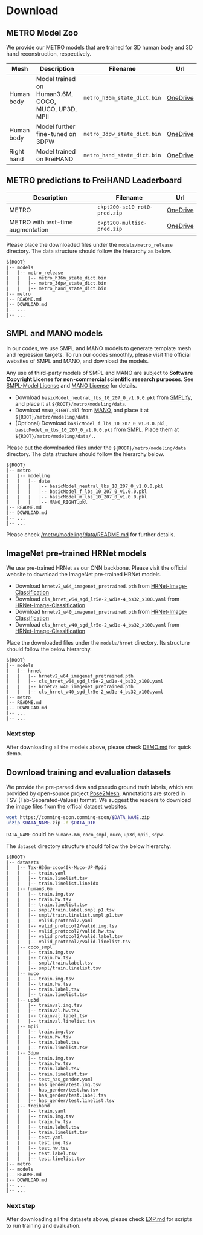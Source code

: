 # Download

## METRO Model Zoo
We provide our METRO models that are trained for 3D human body and 3D hand reconstruction, respectively. 


| Mesh | Description | Filename | Url |
| --- | --- | --- | --- |
| Human body | Model trained on Human3.6M, COCO, MUCO, UP3D, MPII | `metro_h36m_state_dict.bin` | [OneDrive](https://1drv.ms/u/s!AjSbuBGA5p7maYOP-Yr9C8DdwV4?e=ANPczU) |
| Human body | Model further fine-tuned on 3DPW | `metro_3dpw_state_dict.bin` | [OneDrive](https://1drv.ms/u/s!AjSbuBGA5p7mauboKr9sxY0rxBY?e=ATlXLS) |
| Right hand | Model trained on FreiHAND | `metro_hand_state_dict.bin` | [OneDrive](https://1drv.ms/u/s!AjSbuBGA5p7mazQJ3p0sG-CxMaI?e=rm0cbQ) |


## METRO predictions to FreiHAND Leaderboard

| Description | Filename | Url |
| --- | --- | --- |
| METRO | `ckpt200-sc10_rot0-pred.zip` | [OneDrive](https://1drv.ms/u/s!AjSbuBGA5p7mbO6hR40LiT7vWuY?e=5Ez4ox) |
| METRO with test-time augmentation | `ckpt200-multisc-pred.zip` | [OneDrive](https://1drv.ms/u/s!AjSbuBGA5p7mba52EPdaG5HyadU?e=Db0SYe) |

Please place the downloaded files under the `models/metro_release` directory. The data structure should follow the hierarchy as below. 
```
${ROOT}  
|-- models  
|   |-- metro_release
|   |   |-- metro_h36m_state_dict.bin
|   |   |-- metro_3dpw_state_dict.bin
|   |   |-- metro_hand_state_dict.bin
|-- metro 
|-- README.md 
|-- DOWNLOAD.md 
|-- ... 
|-- ... 
```


## SMPL and MANO models
In our codes, we use SMPL and MANO models to generate template mesh and regression targets. To run our codes smoothly, please visit the official websites of SMPL and MANO, and download the models. 

Any use of third-party models of SMPL and MANO are subject to **Software Copyright License for non-commercial scientific research purposes**. See [SMPL-Model License](https://smpl.is.tue.mpg.de/modellicense) and [MANO License](https://mano.is.tue.mpg.de/license) for details.

- Download `basicModel_neutral_lbs_10_207_0_v1.0.0.pkl` from [SMPLify](http://smplify.is.tue.mpg.de/), and place it at `${ROOT}/metro/modeling/data`.
- Download `MANO_RIGHT.pkl` from [MANO](https://mano.is.tue.mpg.de/), and place it at `${ROOT}/metro/modeling/data`.
- (Optional) Download `basicModel_f_lbs_10_207_0_v1.0.0.pkl`, `basicModel_m_lbs_10_207_0_v1.0.0.pkl` from [SMPL](https://smpl.is.tue.mpg.de/downloads). Place them at `${ROOT}/metro/modeling/data/.`.

Please put the downloaded files under the `${ROOT}/metro/modeling/data` directory. The data structure should follow the hierarchy below. 
```
${ROOT}  
|-- metro  
|   |-- modeling
|   |   |-- data
|   |   |   |-- basicModel_neutral_lbs_10_207_0_v1.0.0.pkl
|   |   |   |-- basicModel_f_lbs_10_207_0_v1.0.0.pkl
|   |   |   |-- basicModel_m_lbs_10_207_0_v1.0.0.pkl
|   |   |   |-- MANO_RIGHT.pkl
|-- README.md 
|-- DOWNLOAD.md 
|-- ... 
|-- ... 
```
Please check [/metro/modeling/data/README.md](./metro/modeling/data/README.md) for further details.

## ImageNet pre-trained HRNet models
We use pre-trained HRNet as our CNN backbone. Please visit the official website to download the ImageNet pre-trained HRNet models. 

- Download `hrnetv2_w64_imagenet_pretrained.pth` from [HRNet-Image-Classification](https://github.com/HRNet/HRNet-Image-Classification)
- Download `cls_hrnet_w64_sgd_lr5e-2_wd1e-4_bs32_x100.yaml` from [HRNet-Image-Classification](https://github.com/HRNet/HRNet-Image-Classification)
- Download `hrnetv2_w40_imagenet_pretrained.pth` from [HRNet-Image-Classification](https://github.com/HRNet/HRNet-Image-Classification)
- Download `cls_hrnet_w40_sgd_lr5e-2_wd1e-4_bs32_x100.yaml` from [HRNet-Image-Classification](https://github.com/HRNet/HRNet-Image-Classification)

Place the downloaded files under the `models/hrnet` directory. Its structure should follow the below hierarchy. 
```
${ROOT}  
|-- models  
|   |-- hrnet
|   |   |-- hrnetv2_w64_imagenet_pretrained.pth
|   |   |-- cls_hrnet_w64_sgd_lr5e-2_wd1e-4_bs32_x100.yaml 
|   |   |-- hrnetv2_w40_imagenet_pretrained.pth
|   |   |-- cls_hrnet_w40_sgd_lr5e-2_wd1e-4_bs32_x100.yaml 
|-- metro 
|-- README.md 
|-- DOWNLOAD.md 
|-- ... 
|-- ... 
```

### Next step
After downloading all the models above, please check [DEMO.md](docs/DEMO.md) for quick demo.

## Download training and evaluation datasets
We provide the pre-parsed data and pseudo ground truth labels, which are provided by open-source project [Pose2Mesh](https://github.com/hongsukchoi/Pose2Mesh_RELEASE). Annotations are stored in TSV (Tab-Separated-Values) format. We suggest the readers to download the image files from the offical dataset websites.


```bash
wget https://comming-soon.comming-soon/$DATA_NAME.zip
unzip $DATA_NAME.zip -d $DATA_DIR
```
`DATA_NAME` could be `human3.6m`, `coco_smpl`, `muco`, `up3d`, `mpii`, `3dpw`.


The `dataset` directory structure should follow the below hierarchy.
```
${ROOT}  
|-- datasets  
|   |-- Tax-H36m-coco40k-Muco-UP-Mpii  
|   |   |-- train.yaml 
|   |   |-- train.linelist.tsv  
|   |   |-- train.linelist.lineidx
|   |-- human3.6m  
|   |   |-- train.img.tsv 
|   |   |-- train.hw.tsv 
|   |   |-- train.linelist.tsv    
|   |   |-- smpl/train.label.smpl.p1.tsv
|   |   |-- smpl/train.linelist.smpl.p1.tsv
|   |   |-- valid.protocol2.yaml
|   |   |-- valid_protocol2/valid.img.tsv 
|   |   |-- valid_protocol2/valid.hw.tsv  
|   |   |-- valid_protocol2/valid.label.tsv
|   |   |-- valid_protocol2/valid.linelist.tsv
|   |-- coco_smpl  
|   |   |-- train.img.tsv  
|   |   |-- train.hw.tsv   
|   |   |-- smpl/train.label.tsv
|   |   |-- smpl/train.linelist.tsv
|   |-- muco  
|   |   |-- train.img.tsv  
|   |   |-- train.hw.tsv   
|   |   |-- train.label.tsv
|   |   |-- train.linelist.tsv
|   |-- up3d  
|   |   |-- trainval.img.tsv  
|   |   |-- trainval.hw.tsv   
|   |   |-- trainval.label.tsv
|   |   |-- trainval.linelist.tsv
|   |-- mpii  
|   |   |-- train.img.tsv  
|   |   |-- train.hw.tsv   
|   |   |-- train.label.tsv
|   |   |-- train.linelist.tsv
|   |-- 3dpw 
|   |   |-- train.img.tsv  
|   |   |-- train.hw.tsv   
|   |   |-- train.label.tsv
|   |   |-- train.linelist.tsv
|   |   |-- test_has_gender.yaml
|   |   |-- has_gender/test.img.tsv 
|   |   |-- has_gender/test.hw.tsv  
|   |   |-- has_gender/test.label.tsv
|   |   |-- has_gender/test.linelist.tsv
|   |-- freihand
|   |   |-- train.yaml
|   |   |-- train.img.tsv  
|   |   |-- train.hw.tsv   
|   |   |-- train.label.tsv
|   |   |-- train.linelist.tsv
|   |   |-- test.yaml
|   |   |-- test.img.tsv  
|   |   |-- test.hw.tsv   
|   |   |-- test.label.tsv
|   |   |-- test.linelist.tsv
|-- metro
|-- models 
|-- README.md 
|-- DOWNLOAD.md 
|-- ... 
|-- ... 

```
### Next step
After downloading all the datasets above, please check [EXP.md](docs/EXP.md) for scripts to run training and evaluation.


